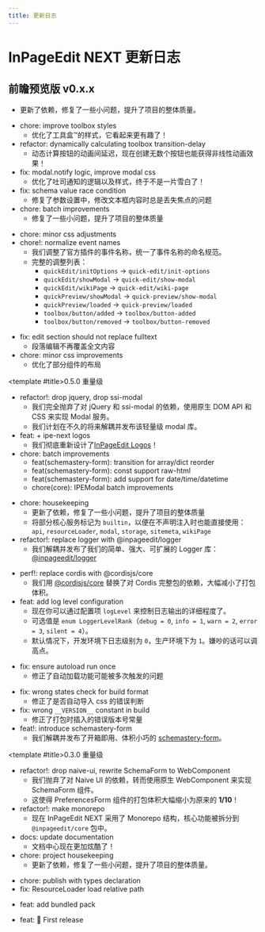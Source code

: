 ```yaml
---
title: 更新日志
---
```


# InPageEdit NEXT 更新日志

<script setup lang="ts">
import Timeline from '@/.vitepress/components/Timeline/Timeline.vue'
import ChangeLog from '@/.vitepress/components/ChangeLog.vue'
</script>

## 前瞻预览版 <Badge>v0.x.x</Badge>

<Timeline title-tag='h3'>

<!-- template for future use

<ChangeLog version='x.x.x'>

- 更新了依赖，修复了一些小问题，提升了项目的整体质量。

</ChangeLog>

-->

<ChangeLog version='0.5.4'>

- 更新了依赖，修复了一些小问题，提升了项目的整体质量。

</ChangeLog>

<ChangeLog version='0.5.3'>

- chore: improve toolbox styles
  - 优化了工具盒™的样式，它看起来更有趣了！
- refactor: dynamically calculating toolbox transition-delay
  - 动态计算按钮的动画间延迟，现在创建无数个按钮也能获得非线性动画效果！
- fix: modal.notify logic, improve modal css
  - 优化了吐司通知的逻辑以及样式，终于不是一片雪白了！
- fix: schema value race condition
  - 修复了参数设置中，修改文本框内容时总是丢失焦点的问题
- chore: batch improvements
  - 修复了一些小问题，提升了项目的整体质量

</ChangeLog>

<ChangeLog version='0.5.2'>

- chore: minor css adjustments
- chore!: normalize event names
  - 我们调整了官方插件的事件名称，统一了事件名称的命名规范。
  - 完整的调整列表：
    - `quickEdit/initOptions` -> `quick-edit/init-options`
    - `quickEdit/showModal` -> `quick-edit/show-modal`
    - `quickEdit/wikiPage` -> `quick-edit/wiki-page`
    - `quickPreview/showModal` -> `quick-preview/show-modal`
    - `quickPreview/loaded` -> `quick-preview/loaded`
    - `toolbox/button/added` -> `toolbox/button-added`
    - `toolbox/button/removed` -> `toolbox/button-removed`

</ChangeLog>

<ChangeLog version='0.5.1'>

- fix: edit section should not replace fulltext
  - 段落编辑不再覆盖全文内容
- chore: minor css improvements
  - 优化了部分组件的布局

</ChangeLog>

<ChangeLog version='0.5.0'>

<template #title>0.5.0 <Badge type='rainbow'>重量级</Badge></template>

- refactor!: drop jquery, drop ssi-modal
  - 我们完全抛弃了对 jQuery 和 ssi-modal 的依赖，使用原生 DOM API 和 CSS 来实现 Modal 服务。
  - 我们计划在不久的将来解耦并发布该轻量级 modal 库。
- feat: + ipe-next logos
  - 我们彻底重新设计了[InPageEdit Logos](../about/logo.md)！
- chore: batch improvements
  - feat(schemastery-form): transition for array/dict reorder
  - feat(schemastery-form): const support raw-html
  - feat(schemastery-form): add support for date/time/datetime
  - chore(core): IPEModal batch improvements

</ChangeLog>

<ChangeLog version='0.4.1'>

- chore: housekeeping
  - 更新了依赖，修复了一些小问题，提升了项目的整体质量
  - 将部分核心服务标记为 `builtin`，以便在不声明注入时也能直接使用：`api`, `resourceLoader`, `modal`, `storage`, `sitemeta`, `wikiPage`
- refactor!: replace logger with @inpageedit/logger
  - 我们解耦并发布了我们的简单、强大、可扩展的 Logger 库：[@inpageedit/logger](https://www.npmjs.com/package/@inpageedit/logger)

</ChangeLog>

<ChangeLog version='0.4.0'>

- perf!: replace cordis with @cordisjs/core
  - 我们用 [@cordisjs/core](https://www.npmjs.com/package/@cordisjs/core) 替换了对 Cordis 完整包的依赖，大幅减小了打包体积。
- feat: add log level configuration
  - 现在你可以通过配置项 `logLevel` 来控制日志输出的详细程度了。
  - 可选值是 `enum LoggerLevelRank`（`debug = 0`, `info = 1`, `warn = 2`, `error = 3`, `silent = 4`）。
  - 默认情况下，开发环境下日志级别为 `0`，生产环境下为 `1`。嫌吵的话可以调高点。

</ChangeLog>

<ChangeLog version='0.3.2'>

- fix: ensure autoload run once
  - 修正了自动加载功能可能被多次触发的问题

</ChangeLog>

<ChangeLog version='0.3.1'>

- fix: wrong states check for build format
  - 修正了是否自动导入 css 的错误判断
- fix: wrong `__VERSION__` constant in build
  - 修正了打包时插入的错误版本号常量
- feat!: introduce schemastery-form
  - 我们解耦并发布了开箱即用、体积小巧的 [schemastery-form](https://www.npmjs.com/package/schemastery-form)。

</ChangeLog>

<ChangeLog version='0.3.0'>

<template #title>0.3.0 <Badge type='rainbow'>重量级</Badge></template>

- refactor!: drop naive-ui, rewrite SchemaForm to WebComponent
  - 我们抛弃了对 Naive UI 的依赖，转而使用原生 WebComponent 来实现 SchemaForm 组件。
  - 这使得 PreferencesForm 组件的打包体积大幅缩小为原来的 **1/10**！
- refactor!: make monorepo
  - 现在 InPageEdit NEXT 采用了 Monorepo 结构，核心功能被拆分到 `@inpageedit/core` 包中。
- docs: update documentation
  - 文档中心现在更加炫酷了！
- chore: project housekeeping
  - 更新了依赖，修复了一些小问题，提升了项目的整体质量。

</ChangeLog>

<ChangeLog version='0.2.0'>

- chore: publish with types declaration
- fix: ResourceLoader load relative path

</ChangeLog>

<ChangeLog version='0.1.1'>

- feat: add bundled pack

</ChangeLog>

<ChangeLog version='0.1.0'>

- feat: 🎉 First release

</ChangeLog>

</Timeline>
